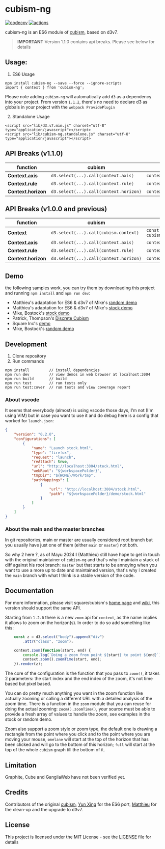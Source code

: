 # cubism-ng
[![codecov](https://codecov.io/gh/ekacnet/cubism-es/graph/badge.svg?token=P3QB0BZKKA)](https://codecov.io/gh/ekacnet/cubism-es)
[![actions](https://github.com/ekacnet/cubism-es/actions/workflows/ci.yml/badge.svg?branch=main)](https://github.com/ekacnet/cubism-es/actions)

cubism-ng is an ES6 module of [cubism](https://github.com/square/cubism), based on d3v7.

> **IMPORTANT** Version 1.1.0 contains api breaks. Please see below for details


## Usage:

1. ES6 Usage

```
npm install cubism-ng --save --force --ignore-scripts
import { context } from 'cubism-ng';
```
Please note adding `cubism-ng` will automatically add `d3` as a dependency into your project.
From version `1.1.2`, there's no need to declare d3 as globals in your project with the `webpack ProvidePlugin`

2. Standalone Usage

```
<script src="lib/d3.v7.min.js" charset="utf-8" type="application/javascript"></script>
<script src="lib/cubism-ng.standalone.js" charset="utf-8" type="application/javascript"></script>
```

## API Breaks (v1.1.0)
function | cubism | cubism-ng
--- | --- | ---
**Context.axis** | `d3.select(...).call(context.axis)` | `context.axis().render(d3.select(...))`
**Context.rule** | `d3.select(...).call(context.rule)` | `context.rule().render(d3.select(...))`
**Context.horizon** | `d3.select(...).call(context.horizon)` | `context.horizon().render(d3.select(...))`

## API Breaks (v1.0.0 and previous)
function | cubism | cubism-ng
--- | --- | ---
**Context** | `d3.select(...).call(cubism.context)` | `const context = cubism.context(d3.select(...)).height(30)`
**Context.axis** | `d3.select(...).call(context.axis)` | `context.axis(d3.select(...))`
**Context.rule** | `d3.select(...).call(context.rule)` | `context.rule(d3.select(...))`
**Context.horizon** | `d3.select(...).call(context.horizon)` | `context.horizon(d3.select(...))`


## Demo
the following samples work, you can try them by downloading this project and running `npm install` and `npm run dev`:

* Matthieu's adaptation for ES6 & d3v7 of Mike's [random demo](https://ekacnet.github.io/cubism-es/random.html)
* Matthieu's adaptation for ES6 & d3v7 of Mike's [stock demo](https://ekacnet.github.io/cubism-es/stock.html)
* Mike, Bostock's [stock demo](https://bost.ocks.org/mike/cubism/intro/demo-stocks.html)
* Patrick, Thompson's [Discrete Cubism](http://bl.ocks.org/patrickthompson/4d508eb3b8feac90762e)
* Square Inc's [demo](http://square.github.io/cubism/)
* Mike, Bostock's [random demo](https://bost.ocks.org/mike/cubism/intro/demo-random.html)

## Development
1. Clone repository
2. Run commands
```
npm install         // install dependencies
npm run dev         // view demos in web browser at localhost:3004
npm run build       // build
npm run test        // run tests only
npm run test:cover  // run tests and view coverage report
```

### About vscode
It seems that everybody (almost) is using vscode those days, I'm not (I'm using VIM) but in case you want to use it and do debug here is a config that worked for `launch.json`:

```json
{
    "version": "0.2.0",
    "configurations": [
        {
            "name": "Launch stock.html",
            "type": "firefox",
            "request": "launch",
            "reAttach": true,
            "url": "http://localhost:3004/stock.html",
            "webRoot": "${workspaceFolder}",
            "tmpDir": "${HOME}/Work/tmp",
            "pathMappings": [
                {
                    "url": "http://localhost:3004/stock.html",
                    "path": "${workspaceFolder}/demo/stock.html"
                }
            ]
        }
    ]
}
```

### About the main and the master branches

In git repositories, main or master are usually considered root branch but you usually have just one of them (either `main` or `master`) not both.

So why 2 here ?, as of Mayu 2024 I (Matthieu) still have hope to get in touch with the original maintainer of `cubism-ng` and that's why I maintain a stack of diff against his root branch: `master` but that starts to be annoying when you want to use a more up to date and maintained version, that's why I created the `main` branch with what I think is a stable version of the code.

## Documentation
For more information, please visit square/cubism's [home page](http://square.github.io/cubism/) and [wiki](https://github.com/square/cubism/wiki), this version should support the same API.

Starting from `1.2.0` there is a new `zoom` api for `context`, as the name implies it allows to zoom on the horizon(s).
In order to do so add something like this:

```javascript
    const z = d3.select("body").append("div")
        .attr("class", "zoom");

    context.zoom(function(start, end) {
        console.log(`Doing a zoom from point ${start} to point ${end}`);
        context.zoom().zoomTime(start, end);
    }).render(z);
```

The core of the configuration is the function that you pass to `zoom()`, it takes 2 parameters: the start index and the end index of the zoom, it's not time based but pixel based.

You can do pretty much anything you want in the zoom function like actually zooming or calling a different URL with a detailed analysis of the zoom time.
There is a function in the `zoom` module that you can reuse for doing the actual zooming: `zoom().zoomTime()`, your source must be able to provide a fresh array of values to handle the zoom, see examples in the stock or random demo.

Zoom also support a zoom style or zoom type, the default one is drawing a rectangle from the point where you click and to the point where you are moving your mouse, `onelane` will start at the top of the horizon that has been clicked and will go to the bottom of this horizon; `full` will start at the top of the whole `cubism` graph till the bottom of it.


## Limitation
Graphite, Cube and GangliaWeb have not been verified yet.

## Credits
Contributors of the original [cubism](https://github.com/square/cubism), [Yun Xing](https://github.com/BigFatDog) for the ES6 port, [Matthieu](https://github.com/ekacnet) for the clean-up and the upgrade to d3v7.

## License

This project is licensed under the MIT License - see the [LICENSE](LICENSE) file for details



